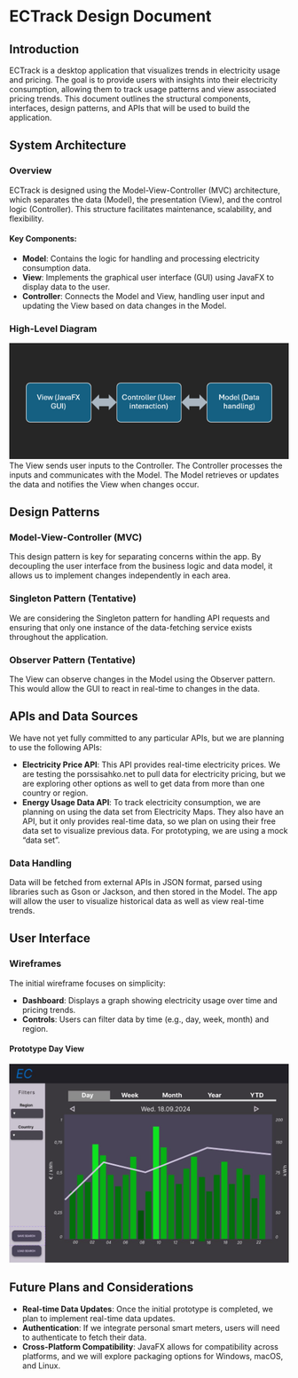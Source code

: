 # ECTrack Design Document

## Introduction

ECTrack is a desktop application that visualizes trends in electricity usage and pricing. The goal is to provide users with insights into their electricity consumption, allowing them to track usage patterns and view associated pricing trends. This document outlines the structural components, interfaces, design patterns, and APIs that will be used to build the application.

## System Architecture

### Overview

ECTrack is designed using the Model-View-Controller (MVC) architecture, which separates the data (Model), the presentation (View), and the control logic (Controller). This structure facilitates maintenance, scalability, and flexibility.

#### Key Components:

-   **Model**: Contains the logic for handling and processing electricity consumption data.
-   **View**: Implements the graphical user interface (GUI) using JavaFX to display data to the user.
-   **Controller**: Connects the Model and View, handling user input and updating the View based on data changes in the Model.

### High-Level Diagram

![High-level diagram of MVC architecture](docs/images/proto_arch_diagram.png)
The View sends user inputs to the Controller. The Controller processes the inputs and communicates with the Model. The Model retrieves or updates the data and notifies the View when changes occur.

## Design Patterns

### Model-View-Controller (MVC)

This design pattern is key for separating concerns within the app. By decoupling the user interface from the business logic and data model, it allows us to implement changes independently in each area.

### Singleton Pattern (Tentative)

We are considering the Singleton pattern for handling API requests and ensuring that only one instance of the data-fetching service exists throughout the application.

### Observer Pattern (Tentative)

The View can observe changes in the Model using the Observer pattern. This would allow the GUI to react in real-time to changes in the data.

## APIs and Data Sources

We have not yet fully committed to any particular APIs, but we are planning to use the following APIs:

-   **Electricity Price API**: This API provides real-time electricity prices. We are testing the porssisahko.net to pull data for electricity pricing, but we are exploring other options as well to get data from more than one country or region.
-   **Energy Usage Data API**: To track electricity consumption, we are planning on using the data set from Electricity Maps. They also have an API, but it only provides real-time data, so we plan on using their free data set to visualize previous data. For prototyping, we are using a mock “data set”.

### Data Handling

Data will be fetched from external APIs in JSON format, parsed using libraries such as Gson or Jackson, and then stored in the Model. The app will allow the user to visualize historical data as well as view real-time trends.

## User Interface

### Wireframes

The initial wireframe focuses on simplicity:

-   **Dashboard**: Displays a graph showing electricity usage over time and pricing trends.
-   **Controls**: Users can filter data by time (e.g., day, week, month) and region.

#### Prototype Day View

![Wireframe](docs/images/proto_d_view.jpg)

## Future Plans and Considerations

-   **Real-time Data Updates**: Once the initial prototype is completed, we plan to implement real-time data updates.
-   **Authentication**: If we integrate personal smart meters, users will need to authenticate to fetch their data.
-   **Cross-Platform Compatibility**: JavaFX allows for compatibility across platforms, and we will explore packaging options for Windows, macOS, and Linux.
